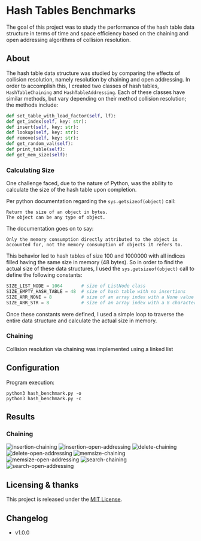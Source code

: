 # Hash Tables Benchmarks

The goal of this project was to study the performance of the hash table data structure in terms of time and space efficiency based on the chaining and open addressing algorithms of collision resolution.

## About

The hash table data structure was studied by comparing the effects of collision resolution, namely resolution by chaining and open addressing. In order to accomplish this, I created two classes of hash tables, `HashTableChaining` and `HashTableAddressing`. Each of these classes have similar methods, but vary depending on their method collision resolution; the methods include:

```python
def set_table_with_load_factor(self, lf):
def get_index(self, key: str):
def insert(self, key: str):
def lookup(self, key: str):
def remove(self, key: str):
def get_random_val(self):
def print_table(self):
def get_mem_size(self):
```

### Calculating Size

One challenge faced, due to the nature of Python, was the ability to calculate the size of the hash table upon completion.

Per python documentation regarding the `sys.getsizeof(object)` call:

    Return the size of an object in bytes.
    The object can be any type of object.

The documentation goes on to say:

    Only the memory consumption directly attributed to the object is
    accounted for, not the memory consumption of objects it refers to.

This behavior led to hash tables of size 100 and 1000000 with all indices filled having the same size in memory (48 bytes). So in order to find the actual size of these data structures, I used the `sys.getsizeof(object)` call to define the following constants:

```python
SIZE_LIST_NODE = 1064       # size of ListNode class
SIZE_EMPTY_HASH_TABLE = 48  # size of hash table with no insertions
SIZE_ARR_NONE = 8           # size of an array index with a None value
SIZE_ARR_STR = 8            # size of an array index with a 8 character string
```

Once these constants were defined, I used a simple loop to traverse the entire data structure and calculate the actual size in memory.

### Chaining

Collision resolution via chaining was implemented using a linked list

## Configuration

Program execution:

```shell
python3 hash_benchmark.py -o
python3 hash_benchmark.py -c
```

## Results

### Chaining

![insertion-chaining](./imgs/insertion-chaining.png)
![insertion-open-addressing](./imgs/insertion-open-addressing.png)
![delete-chaining](./imgs/delete-chaining.png)
![delete-open-addressing](./imgs/delete-open-addressing.png)
![memsize-chaining](./imgs/memsize-chaining.png)
![memsize-open-addressing](./imgs/memsize-open-addressing.png)
![search-chaining](./imgs/search-chaining.png)
![search-open-addressing](./imgs/search-open-addressing.png)

## Licensing & thanks

This project is released under the [MIT License](./LICENSE.txt).

## Changelog

- v1.0.0
